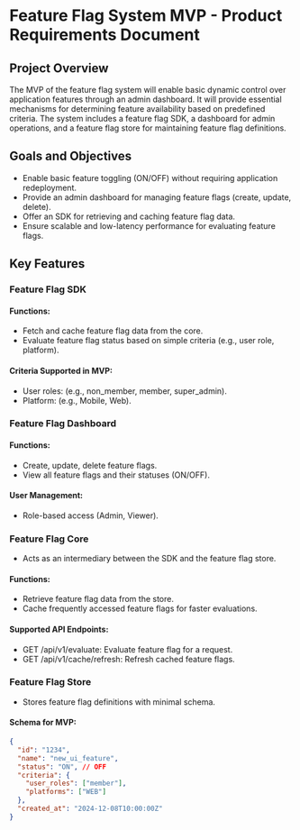 # Feature Flag System MVP - Product Requirements Document

## Project Overview
The MVP of the feature flag system will enable basic dynamic control over application features through an admin dashboard. It will provide essential mechanisms for determining feature availability based on predefined criteria. The system includes a feature flag SDK, a dashboard for admin operations, and a feature flag store for maintaining feature flag definitions.

## Goals and Objectives
- Enable basic feature toggling (ON/OFF) without requiring application redeployment.
- Provide an admin dashboard for managing feature flags (create, update, delete).
- Offer an SDK for retrieving and caching feature flag data.
- Ensure scalable and low-latency performance for evaluating feature flags.

## Key Features

### Feature Flag SDK

#### Functions:
- Fetch and cache feature flag data from the core.
- Evaluate feature flag status based on simple criteria (e.g., user role, platform).

#### Criteria Supported in MVP:
- User roles: (e.g., non_member, member, super_admin).
- Platform: (e.g., Mobile, Web).

### Feature Flag Dashboard

#### Functions:
- Create, update, delete feature flags.
- View all feature flags and their statuses (ON/OFF).

#### User Management:
- Role-based access (Admin, Viewer).

### Feature Flag Core

- Acts as an intermediary between the SDK and the feature flag store.

#### Functions:
- Retrieve feature flag data from the store.
- Cache frequently accessed feature flags for faster evaluations.

#### Supported API Endpoints:
- GET /api/v1/evaluate: Evaluate feature flag for a request.
- GET /api/v1/cache/refresh: Refresh cached feature flags.

### Feature Flag Store

- Stores feature flag definitions with minimal schema.

#### Schema for MVP:
```json
{
  "id": "1234",
  "name": "new_ui_feature",
  "status": "ON", // OFF
  "criteria": {
    "user_roles": ["member"],
    "platforms": ["WEB"]
  },
  "created_at": "2024-12-08T10:00:00Z"
}
